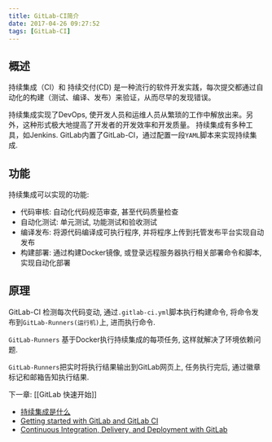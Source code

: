 ```yaml
---
title: GitLab-CI简介
date: 2017-04-26 09:27:52
tags: [GitLab-CI]
---
```


## 概述

持续集成（CI）和 持续交付(CD) 是一种流行的软件开发实践，每次提交都通过自动化的构建（测试、编译、发布）来验证，从而尽早的发现错误。

持续集成实现了DevOps, 使开发人员和运维人员从繁琐的工作中解放出来。另外，这种形式极大地提高了开发者的开发效率和开发质量。
持续集成有多种工具，如Jenkins. GitLab内置了GitLab-CI，通过配置一段`YAML`脚本来实现持续集成.

## 功能

持续集成可以实现的功能:

+ 代码审核: 自动化代码规范审查, 甚至代码质量检查
+ 自动化测试: 单元测试, 功能测试和验收测试
+ 编译发布: 将源代码编译成可执行程序, 并将程序上传到托管发布平台实现自动发布
+ 构建部署: 通过构建Docker镜像, 或登录远程服务器执行相关部署命令和脚本, 实现自动化部署

## 原理

GitLab-CI 检测每次代码变动, 通过`.gitlab-ci.yml`脚本执行构建命令, 将命令发布到`GitLab-Runners(运行机)`上, 进而执行命令.

`GitLab-Runners` 基于Docker执行持续集成的每项任务, 这样就解决了环境依赖问题.

`GitLab-Runners`把实时将执行结果输出到GitLab网页上, 任务执行完后, 通过徽章标记和邮箱告知执行结果.


下一章: [[GitLab 快速开始]]


+ [持续集成是什么](http://www.ruanyifeng.com/blog/2015/09/continuous-integration.html)
+ [Getting started with GitLab and GitLab CI](https://about.gitlab.com/2015/12/14/getting-started-with-gitlab-and-gitlab-ci/)
+ [Continuous Integration, Delivery, and Deployment with GitLab](https://about.gitlab.com/2016/08/05/continuous-integration-delivery-and-deployment-with-gitlab/)